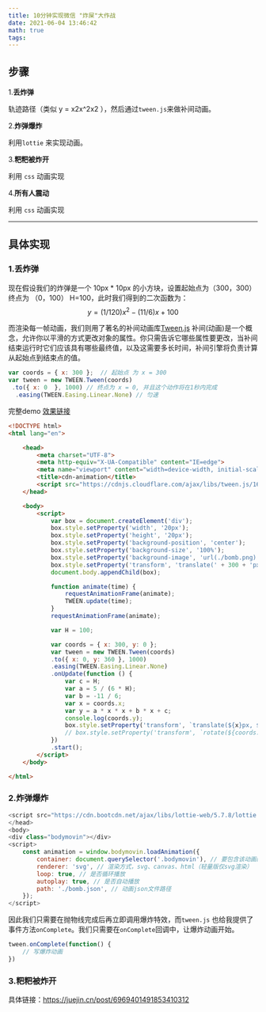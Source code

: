 ```yaml
---
title: 10分钟实现微信 "炸屎"大作战
date: 2021-06-04 13:46:42
math: true
tags:
---
```


## 步骤

1.**丢炸弹**

轨迹路径（类似 y = x2x^2x2 ），然后通过`tween.js`来做补间动画。

<!-- more -->

2.**炸弹爆炸**

利用`lottie` 来实现动画。

3.**粑粑被炸开**

利用 `css` 动画实现

4.**所有人震动**

利用 `css` 动画实现

------

## 具体实现

### 1.丢炸弹

现在假设我们的炸弹是一个 10px * 10px 的小方块，设置起始点为（300，300）终点为 （0，100） H=100，此时我们得到的二次函数为：
$$
y=(1/120)x^2-(11/6)x+100
$$

而渲染每一帧动画，我们则用了著名的补间动画库[Tween.js](http://tweenjs.github.io/tween.js) 补间(动画)是一个概念，允许你以平滑的方式更改对象的属性。你只需告诉它哪些属性要更改，当补间结束运行时它们应该具有哪些最终值，以及这需要多长时间，补间引擎将负责计算从起始点到结束点的值。

```js
var coords = { x: 300 };  // 起始点 为 x = 300
var tween = new TWEEN.Tween(coords)
 .to({ x: 0  }, 1000) // 终点为 x = 0, 并且这个动作将在1秒内完成
  .easing(TWEEN.Easing.Linear.None) // 匀速

```

完整demo   [效果链接](/demo)

```html
<!DOCTYPE html>
<html lang="en">

    <head>
        <meta charset="UTF-8">
        <meta http-equiv="X-UA-Compatible" content="IE=edge">
        <meta name="viewport" content="width=device-width, initial-scale=1.0">
        <title>cdn-animation</title>
        <script src="https://cdnjs.cloudflare.com/ajax/libs/tween.js/16.7.0/Tween.js"></script>
    </head>

    <body>
        <script>
            var box = document.createElement('div');
            box.style.setProperty('width', '20px');
            box.style.setProperty('height', '20px');
            box.style.setProperty('background-position', 'center');
            box.style.setProperty('background-size', '100%');
            box.style.setProperty('background-image', 'url(./bomb.png)');
            box.style.setProperty('transform', 'translate(' + 300 + 'px, ' + 300 + 'px)');
            document.body.appendChild(box);

            function animate(time) {
                requestAnimationFrame(animate);
                TWEEN.update(time);
            }
            requestAnimationFrame(animate);

            var H = 100;

            var coords = { x: 300, y: 0 };
            var tween = new TWEEN.Tween(coords)
            .to({ x: 0, y: 360 }, 1000)
            .easing(TWEEN.Easing.Linear.None)
            .onUpdate(function () {
                var c = H;
                var a = 5 / (6 * H);
                var b = -11 / 6;
                var x = coords.x;
                var y = a * x * x + b * x + c;
                console.log(coords.y);
                box.style.setProperty('transform', `translate(${x}px, ${y}px) rotate(${coords.y}deg)`);
                // box.style.setProperty('transform', `rotate(${coords.y}deg)`);
            })
            .start();
        </script>
    </body>

</html>
```

### 2.炸弹爆炸

```js
<script src="https://cdn.bootcdn.net/ajax/libs/lottie-web/5.7.8/lottie.min.js"></script>
</head>
<body>
<div class="bodymovin"></div>
<script>
    const animation = window.bodymovin.loadAnimation({
        container: document.querySelector('.bodymovin'), // 要包含该动画的dom元素
        renderer: 'svg', // 渲染方式，svg、canvas、html（轻量版仅svg渲染）
        loop: true, // 是否循环播放
        autoplay: true, // 是否自动播放
        path: './bomb.json', // 动画json文件路径
    });
</script>
```

因此我们只需要在抛物线完成后再立即调用爆炸特效，而`tween.js` 也给我提供了事件方法`onComplete`。我们只需要在`onComplete`回调中，让爆炸动画开始。

```js
tween.onComplete(function() {  
    // 写爆炸动画
})
```

### 3.粑粑被炸开

具体链接：<https://juejin.cn/post/6969401491853410312>
